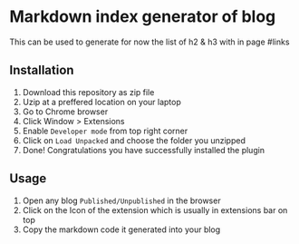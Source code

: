 # Markdown index generator of blog 
This can be used to generate for now the list of h2 & h3 with in page #links

## Installation
1. Download this repository as zip file
2. Uzip at a preffered location on your laptop
3. Go to Chrome browser
4. Click Window > Extensions
5. Enable `Developer mode` from top right corner
6. Click on `Load Unpacked` and choose the folder you unzipped
7. Done! Congratulations you have successfully installed the plugin

## Usage
1. Open any blog `Published/Unpublished` in the browser
2. Click on the Icon of the extension which is usually in extensions bar on top
3. Copy the markdown code it generated into your blog
